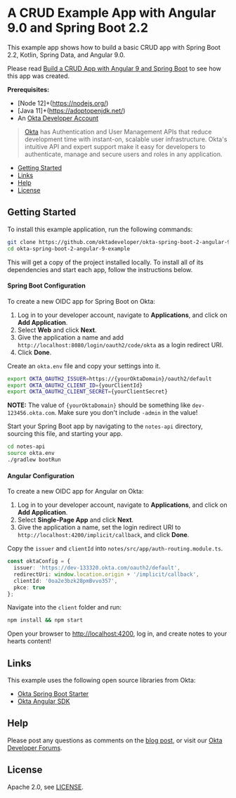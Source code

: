 # A CRUD Example App with Angular 9.0 and Spring Boot 2.2
 
This example app shows how to build a basic CRUD app with Spring Boot 2.2, Kotlin, Spring Data, and Angular 9.0.

Please read [Build a CRUD App with Angular 9 and Spring Boot](https://developer.okta.com/blog/2020/01/06/crud-angular-9-spring-boot-2) to see how this app was created.

**Prerequisites:** 
* [Node 12]+(https://nodejs.org/)
* [Java 11]+(https://adoptopenjdk.net/)
* An [Okta Developer Account](https://developer.okta.com/signup/)

> [Okta](https://developer.okta.com/) has Authentication and User Management APIs that reduce development time with instant-on, scalable user infrastructure. Okta's intuitive API and expert support make it easy for developers to authenticate, manage and secure users and roles in any application.

* [Getting Started](#getting-started)
* [Links](#links)
* [Help](#help)
* [License](#license)

## Getting Started

To install this example application, run the following commands:

```bash
git clone https://github.com/oktadeveloper/okta-spring-boot-2-angular-9-example.git
cd okta-spring-boot-2-angular-9-example
```

This will get a copy of the project installed locally. To install all of its dependencies and start each app, follow the instructions below.

#### Spring Boot Configuration

To create a new OIDC app for Spring Boot on Okta:

1. Log in to your developer account, navigate to **Applications**, and click on **Add Application**.
2. Select **Web** and click **Next**. 
3. Give the application a name and add `http://localhost:8080/login/oauth2/code/okta` as a login redirect URI. 
4. Click **Done**.

Create an `okta.env` file and copy your settings into it.

```bash
export OKTA_OAUTH2_ISSUER=https://{yourOktaDomain}/oauth2/default
export OKTA_OAUTH2_CLIENT_ID={yourClientId}
export OKTA_OAUTH2_CLIENT_SECRET={yourClientSecret}
```

**NOTE:** The value of `{yourOktaDomain}` should be something like `dev-123456.okta.com`. Make sure you don't include `-admin` in the value!

Start your Spring Boot app by navigating to the `notes-api` directory, sourcing this file, and starting your app.

```bash
cd notes-api
source okta.env
./gradlew bootRun
```

#### Angular Configuration

To create a new OIDC app for Angular on Okta:

1. Log in to your developer account, navigate to **Applications**, and click on **Add Application**.
3. Select **Single-Page App** and click **Next**. 
4. Give the application a name, set the login redirect URI to `http://localhost:4200/implicit/callback`, and click **Done**.

Copy the `issuer` and `clientId` into `notes/src/app/auth-routing.module.ts`.

```typescript
const oktaConfig = {
  issuer: 'https://dev-133320.okta.com/oauth2/default',
  redirectUri: window.location.origin + '/implicit/callback',
  clientId: '0oa2e3bzk28pmBvvo357',
  pkce: true
};
```

Navigate into the `client` folder and run:
 
```bash
npm install && npm start
```

Open your browser to <http://localhost:4200>, log in, and create notes to your hearts content!

## Links

This example uses the following open source libraries from Okta:

* [Okta Spring Boot Starter](https://github.com/okta/okta-spring-boot)
* [Okta Angular SDK](https://github.com/okta/okta-oidc-js/tree/master/packages/okta-angular)

## Help

Please post any questions as comments on the [blog post](https://developer.okta.com/blog/2020/01/06/crud-angular-9-spring-boot-2), or visit our [Okta Developer Forums](https://devforum.okta.com/).

## License

Apache 2.0, see [LICENSE](LICENSE).
